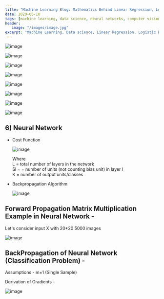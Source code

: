 ```yaml
---
title: "Machine Learning Blog: Mathematics Behind Linear Regression, Logistic Regression and Neural Networks"
date: 2020-06-10
tags: [machine learning, data science, neural networks, computer vision]
header:
   image: "/images/image.jpg"
excerpt: "Machine Learning, Data science, Linear Regression, Logistic Regression, Neural Networks"
---
```

![image](https://user-images.githubusercontent.com/55267125/85018684-3b332700-b18b-11ea-9802-ff226de267a6.png)

![image](https://user-images.githubusercontent.com/55267125/85018735-4ede8d80-b18b-11ea-9407-2aabf25e2c68.png)

![image](https://user-images.githubusercontent.com/55267125/85018820-6c135c00-b18b-11ea-8cfc-0e85eaf2905c.png)

![image](https://user-images.githubusercontent.com/55267125/85018903-906f3880-b18b-11ea-9703-2cfc17a7574f.png)

![image](https://user-images.githubusercontent.com/55267125/85018962-a8df5300-b18b-11ea-9b42-22651807d4a8.png)

![image](https://user-images.githubusercontent.com/55267125/85019032-bf85aa00-b18b-11ea-93e7-3dd4fe28315f.png)

![image](https://user-images.githubusercontent.com/55267125/85019061-cf9d8980-b18b-11ea-9148-50f71e364d74.png)

![image](https://user-images.githubusercontent.com/55267125/85019109-e6dc7700-b18b-11ea-9b72-5af5af7338f4.png)
## 6) Neural Network

- Cost Function

  ![image](https://user-images.githubusercontent.com/55267125/82839205-3d87c580-9eec-11ea-8de3-c7211f4fde36.png)

  Where   
  L = total number of layers in the network  
  Sl =  = number of units (not counting bias unit) in layer l  
  K = number of output units/classes

- Backpropagation Algorithm

  ![image](https://user-images.githubusercontent.com/55267125/83003717-54353600-a02c-11ea-880b-02f2419b5db1.png)

## Forward Propagation Matrix Multiplication Example in Neural Network -

 Let's consider input X with 20*20 5000 images

 ![image](https://user-images.githubusercontent.com/55267125/83005450-70d26d80-a02e-11ea-8c28-770d312a82c5.png)

## BackPropagation of Neural Network (Classification Problem) -

  Assumptions - m=1 (Single Sample)  

  Derivation of Gradients -

  ![image](https://user-images.githubusercontent.com/55267125/82945977-324f9b00-9fbb-11ea-8069-205e5c05b6d1.png)
